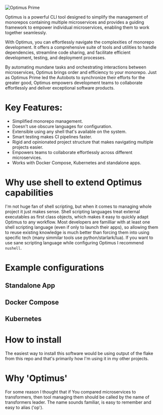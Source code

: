 ![Optimus Prime](https://www.dexerto.com/cdn-cgi/image/width=3840,quality=75,format=auto/https://editors.dexerto.com/wp-content/uploads/2023/04/21/Transformers-1.jpg)

Optimus is a powerful CLI tool designed to simplify the management of monorepos containing multiple microservices and provides a guiding framework to empower individual microservices, enabling them to work together seamlessly.

With Optimus, you can effortlessly navigate the complexities of monorepo development. It offers a comprehensive suite of tools and utilities to handle dependencies, streamline code sharing, and facilitate efficient development, testing, and deployment processes.

By automating mundane tasks and orchestrating interactions between microservices, Optimus brings order and efficiency to your monorepo. Just as Optimus Prime led the Autobots to synchronize their efforts for the greater good, Optimus empowers development teams to collaborate effortlessly and deliver exceptional software products.

# Key Features:

- Simplified monorepo management.
- Doesn't use obscure languages for configuration.
- Extensible using any shell that's available on the system.
- Smart testing makes CI pipelines faster.
- Rigid and opinionated project structure that makes navigating multiple projects easier.
- Empowers teams to collaborate effortlessly across different microservices.
- Works with Docker Compose, Kubernetes and standalone apps.

# Why use shell to extend Optimus capabilities

I'm not huge fan of shell scripting, but when it comes to managing whole project it just makes sense. Shell scripting languages treat external executables as first class objects, which makes it easy to quickly adapt Optimus to any workflow. Most developers are familliar with at least one shell scripting language (even if only to launch their apps), so allowing them to reuse existing knowledge is much better than forcing them into using specific tech (many simmilar tools use python/starlark/lua). If you want to use sane scripting language while configuring Optimus I recommend `nushell`.

# Example configurations

## Standalone App

## Docker Compose

## Kubernetes

# How to install

The easiest way to install this software would be using output of the flake from this repo and that's primarily how I'm using it in my other projects.

# Why 'Optimus'

For some reason I thought that if You compared microservices to transformers, then tool managing them should be called by the name of transformers leader. The name sounds familiar, is easy to remember and easy to alias ('op'). 